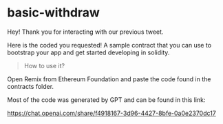 # basic-withdraw

Hey! Thank you for interacting with our previous tweet.

Here is the coded you requested! A sample contract that you can use to bootstrap your app and get started developing in solidity.

> How to use it?

Open Remix from Ethereum Foundation and paste the code found in the contracts folder.

Most of the code was generated by GPT and can be found in this link:

https://chat.openai.com/share/f4918167-3d96-4427-8bfe-0a0e2370dc17
